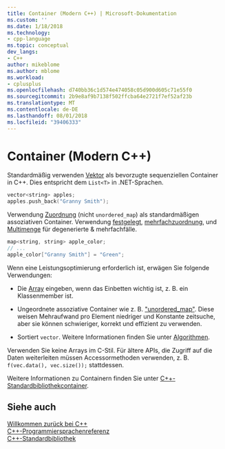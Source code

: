 ```yaml
---
title: Container (Modern C++) | Microsoft-Dokumentation
ms.custom: ''
ms.date: 1/18/2018
ms.technology:
- cpp-language
ms.topic: conceptual
dev_langs:
- C++
author: mikeblome
ms.author: mblome
ms.workload:
- cplusplus
ms.openlocfilehash: d740bb36c1d574e474058c05d900d605c71e55f0
ms.sourcegitcommit: 2b9e8af9b7138f502ffcba64e2721f7ef52af23b
ms.translationtype: MT
ms.contentlocale: de-DE
ms.lasthandoff: 08/01/2018
ms.locfileid: "39406333"
---
```

# <a name="containers-modern-c"></a>Container (Modern C++)

Standardmäßig verwenden [Vektor](../standard-library/vector-class.md) als bevorzugte sequenziellen Container in C++. Dies entspricht dem `List<T>` in .NET-Sprachen.

```cpp
vector<string> apples;
apples.push_back("Granny Smith");
```

Verwendung [Zuordnung](../standard-library/map-class.md) (nicht `unordered_map`) als standardmäßigen assoziativen Container. Verwendung [festgelegt](../standard-library/set-class.md), [mehrfachzuordnung](../standard-library/multimap-class.md), und [Multimenge](../standard-library/multiset-class.md) für degenerierte & mehrfachfälle.

```cpp
map<string, string> apple_color;
// ...
apple_color["Granny Smith"] = "Green";
```

Wenn eine Leistungsoptimierung erforderlich ist, erwägen Sie folgende Verwendungen:

- Die [Array](../standard-library/array-class-stl.md) eingeben, wenn das Einbetten wichtig ist, z. B. ein Klassenmember ist.

- Ungeordnete assoziative Container wie z. B. ["unordered_map"](../standard-library/unordered-map-class.md). Diese weisen Mehraufwand pro Element niedriger und Konstante zeitsuche, aber sie können schwieriger, korrekt und effizient zu verwenden.

- Sortiert `vector`. Weitere Informationen finden Sie unter [Algorithmen](../cpp/algorithms-modern-cpp.md).

Verwenden Sie keine Arrays im C-Stil. Für ältere APIs, die Zugriff auf die Daten weiterleiten müssen Accessormethoden verwenden, z. B. `f(vec.data(), vec.size());` stattdessen.

Weitere Informationen zu Containern finden Sie unter [C++-Standardbibliothekcontainer](../standard-library/stl-containers.md).

## <a name="see-also"></a>Siehe auch
 [Willkommen zurück bei C++](../cpp/welcome-back-to-cpp-modern-cpp.md)  
 [C++-Programmiersprachenreferenz](../cpp/cpp-language-reference.md)  
 [C++-Standardbibliothek](../standard-library/cpp-standard-library-reference.md)  